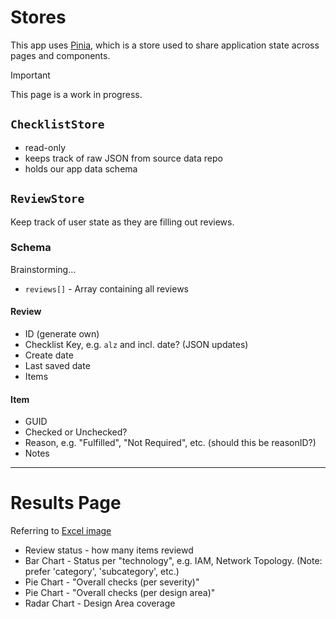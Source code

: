 # Stores

This app uses [Pinia](https://pinia.vuejs.org/), which is a store used to share application state across pages and components.

> [!IMPORTANT]
> This page is a work in progress.

## `ChecklistStore`

- read-only
- keeps track of raw JSON from source data repo
- holds our app data schema

## `ReviewStore`

Keep track of user state as they are filling out reviews.

### Schema

Brainstorming…

- `reviews[]` - Array containing all reviews
  
#### Review

- ID (generate own)
- Checklist Key, e.g. `alz` and incl. date? (JSON updates)
- Create date
- Last saved date
- Items


#### Item
- GUID
- Checked or Unchecked?
- Reason, e.g. "Fulfilled", "Not Required", etc. (should this be reasonID?)
- Notes


---

# Results Page

Referring to [Excel image](https://raw.githubusercontent.com/Azure/review-checklists/main/pictures/spreadsheet_screenshot_dashboard.png)

- Review status - how many items reviewd
- Bar Chart - Status per "technology", e.g. IAM, Network Topology. (Note: prefer 'category', 'subcategory', etc.)
- Pie Chart - "Overall checks (per severity)"
- Pie Chart - "Overall checks (per design area)"
- Radar Chart - Design Area coverage

